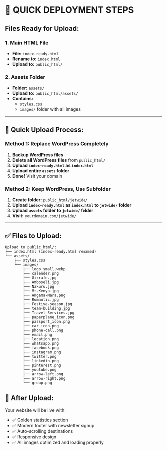 # 🚀 QUICK DEPLOYMENT STEPS

## Files Ready for Upload:

### 1. Main HTML File
- **File:** `index-ready.html` 
- **Rename to:** `index.html`
- **Upload to:** `public_html/`

### 2. Assets Folder
- **Folder:** `assets/`
- **Upload to:** `public_html/assets/`
- **Contains:** 
  - `styles.css`
  - `images/` folder with all images

---

## 🎯 Quick Upload Process:

### Method 1: Replace WordPress Completely
1. **Backup WordPress files**
2. **Delete all WordPress files** from `public_html/`
3. **Upload `index-ready.html` as `index.html`**
4. **Upload entire `assets` folder**
5. **Done!** Visit your domain

### Method 2: Keep WordPress, Use Subfolder
1. **Create folder:** `public_html/jetwide/`
2. **Upload `index-ready.html` as `index.html` to `jetwide/` folder**
3. **Upload `assets` folder to `jetwide/` folder**
4. **Visit:** `yourdomain.com/jetwide/`

---

## ✅ Files to Upload:

```
Upload to public_html/:
├── index.html (index-ready.html renamed)
└── assets/
    ├── styles.css
    └── images/
        ├── logo_small.webp
        ├── calender.png
        ├── Girrafe.jpg
        ├── Amboseli.jpg
        ├── Nakuru.jpg
        ├── Mt.Kenya.jpg
        ├── Angama-Mara.png
        ├── Romantic.jpg
        ├── Festive-season.jpg
        ├── team-building.jpg
        ├── Travel-Services.jpg
        ├── paperplane_icon.png
        ├── passport_icon.png
        ├── car_icon.png
        ├── phone-call.png
        ├── email.png
        ├── location.png
        ├── whatsapp.png
        ├── facebook.png
        ├── instagram.png
        ├── twitter.png
        ├── linkedin.png
        ├── pinterest.png
        ├── youtube.png
        ├── arrow-left.png
        ├── arrow-right.png
        └── group.png
```

## 🎉 After Upload:
Your website will be live with:
- ✅ Golden statistics section
- ✅ Modern footer with newsletter signup
- ✅ Auto-scrolling destinations
- ✅ Responsive design
- ✅ All images optimized and loading properly